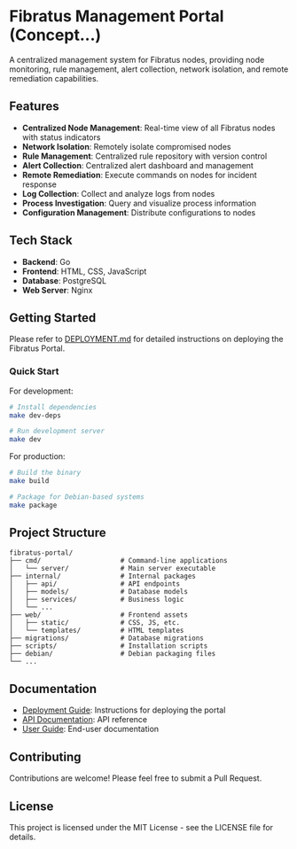 # Fibratus Management Portal (Concept...)

A centralized management system for Fibratus nodes, providing node monitoring, rule management, alert collection, network isolation, and remote remediation capabilities.

## Features

- **Centralized Node Management**: Real-time view of all Fibratus nodes with status indicators
- **Network Isolation**: Remotely isolate compromised nodes
- **Rule Management**: Centralized rule repository with version control
- **Alert Collection**: Centralized alert dashboard and management
- **Remote Remediation**: Execute commands on nodes for incident response
- **Log Collection**: Collect and analyze logs from nodes
- **Process Investigation**: Query and visualize process information
- **Configuration Management**: Distribute configurations to nodes

## Tech Stack

- **Backend**: Go
- **Frontend**: HTML, CSS, JavaScript
- **Database**: PostgreSQL
- **Web Server**: Nginx

## Getting Started

Please refer to [DEPLOYMENT.md](DEPLOYMENT.md) for detailed instructions on deploying the Fibratus Portal.

### Quick Start

For development:

```bash
# Install dependencies
make dev-deps

# Run development server
make dev
```

For production:

```bash
# Build the binary
make build

# Package for Debian-based systems
make package
```

## Project Structure

```
fibratus-portal/
├── cmd/                    # Command-line applications
│   └── server/             # Main server executable
├── internal/               # Internal packages
│   ├── api/                # API endpoints
│   ├── models/             # Database models
│   ├── services/           # Business logic
│   └── ...
├── web/                    # Frontend assets
│   ├── static/             # CSS, JS, etc.
│   └── templates/          # HTML templates
├── migrations/             # Database migrations
├── scripts/                # Installation scripts
├── debian/                 # Debian packaging files
└── ...
```

## Documentation

- [Deployment Guide](DEPLOYMENT.md): Instructions for deploying the portal
- [API Documentation](docs/api.md): API reference
- [User Guide](docs/user-guide.md): End-user documentation

## Contributing

Contributions are welcome! Please feel free to submit a Pull Request.

## License

This project is licensed under the MIT License - see the LICENSE file for details.
